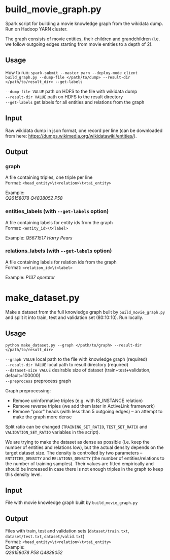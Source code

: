 # build\_movie\_graph.py
Spark script for building a movie knowledge graph from the wikidata dump. Run on Hadoop YARN cluster.

The graph consists of movie entities, their children and grandchildren (i.e. we follow outgoing edges starting from movie entities to a depth of 2).

## Usage
How to run: 
`spark-submit --master yarn --deploy-mode client build_graph.py --dump-file </path/to/dump> --result-dir </path/to/result_dir> --get-labels`

`--dump-file VALUE` 	path on HDFS to the file with wikidata dump\
`--result-dir VALUE`    path on HDFS to the result directory\
`--get-labels`  get labels for all entities and relations from the graph

## Input
Raw wikidata dump in json format, one record per line (can be downloaded from here: https://dumps.wikimedia.org/wikidatawiki/entities/).

## Output
### graph
A file containing triples, one triple per line\
Format: `<head_entity>\t<relation>\t<tai_entity>`

Example:  
*Q26158078	Q4838052	P58*

### entities_labels (with `--get-labels` option)
A file containing labels for entity ids from the graph\
Format: `<entity_id>\t<label>`

Example:
*Q5671517   Harry Pears*

### relations_labels (with `--get-labels` option)
A file containing labels for relation ids from the graph\
Format: `<relation_id>\t<label>`

Example:
*P137	operator*

# make_dataset.py
Make a dataset from the full knowledge graph built by `build_movie_graph.py` and split it into train, test and validation set (80:10:10). Run locally.

## Usage
`python make_dataset.py --graph </path/to/graph> --result-dir </path/to/result_dir>`

`--graph VALUE`	local path to the file with knowledge graph (required) \
`--result-dir VALUE`	local path to result directory (required)  \
`--dataset-size VALUE`	desirable size of dataset (train+test+validation, default=100000) \
`--preprocess` preprocess graph

Graph preprocessing:
* Remove uninformative triples (e.g. with IS_INSTANCE relation)
* Remove reverse triples (we add them later in ActiveLink framework)
* Remove "poor" heads (with less than 5 outgoing edges) – an attempt to make the graph more dense

Split ratio can be changed (`TRAINING_SET_RATIO`, `TEST_SET_RATIO` and `VALIDATION_SET_RATIO` variables in the script).

We are trying to make the dataset as dense as possible (i.e. keep the number of entities and relations low), but the actual density depends on the target dataset size. 
The density is controlled by two parameters – `ENTITIES_DENSITY` and `RELATIONS_DENSITY` (the number of entities/relations to the number of training samples). Their values are fitted empirically and should be increased in case there is not enough triples in the graph to keep this density level.  

## Input
File with movie knowledge graph built by `build_movie_graph.py`

## Output
Files with train, test and validation sets (`dataset/train.txt`, `dataset/test.txt`, `dataset/valid.txt`)  \
   Format: `<head_entity>\t<relation>\t<tai_entity>`\
   Example: \
   *Q26158078   P58      Q4838052*  